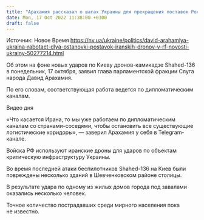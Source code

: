 ```yaml
---
title: "Арахамия рассказал о шагах Украины для прекращения поставок России иранских дронов"
date: Mon, 17 Oct 2022 11:38:00 +0300
draft: false
---
```

Источник: Новое Время https://nv.ua/ukraine/politics/david-arahamiya-ukraina-rabotaet-dlya-ostanovki-postavok-iranskih-dronov-v-rf-novosti-ukrainy-50277214.html


Об этом на фоне новых ударов по Киеву дронов-камикадзе Shahed-136 в понедельник, 17 октября, заявил глава парламентской фракции Слуга народа Давид Арахамия.

По его словам, соответствующая работа ведется по дипломатическим каналам.

 Видео дня   

«Что касается Ирана, то мы уже работаем по дипломатическим каналам со странами-соседями, чтобы остановить все существующие логистические коридоры», — заверил Арахамия у себя в Telegram-канале.

Войска РФ используют иранские дроны для ударов по объектам критическую инфраструктуру Украины.

Во время последней атаки беспилотников Shahed-136 на Киев были повреждены несколько зданий в Шевченковском районе столицы.

В результате удара по одному из жилых домов города под завалами оказались несколько человек.

Точное количество пострадавших среди мирного населения пока не известно.
